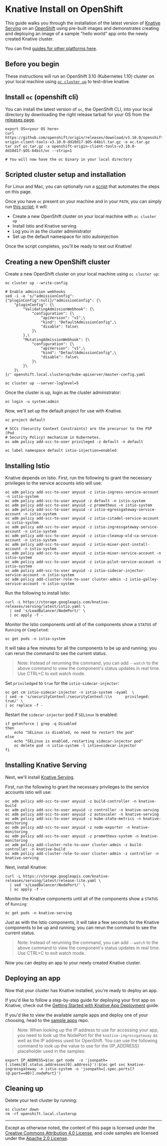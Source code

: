 # Knative Install on OpenShift

This guide walks you through the installation of the latest version of [Knative
Serving](https://github.com/knative/serving) on an
[OpenShift](https://github.com/openshift/origin) using pre-built images and
demonstrates creating and deploying an image of a sample "hello world" app onto
the newly created Knative cluster.

You can find [guides for other platforms here](README.md).

## Before you begin

These instructions will run an OpenShift 3.10 (Kubernetes 1.10) cluster on your
local machine using [`oc cluster up`](https://docs.openshift.org/latest/getting_started/administrators.html#running-in-a-docker-container)
to test-drive knative.

## Install `oc` (openshift cli)

You can install the latest version of `oc`, the OpenShift CLI, into your local
directory by downloading the right release tarball for your OS from the
[releases page](https://github.com/openshift/origin/releases/tag/v3.10.0).

```shell
export OS=<your OS here>
curl https://github.com/openshift/origin/releases/download/v3.10.0/openshift-origin-client-tools-v3.10.0-dd10d17-$OS-64bit.tar.gz -o oc.tar.gz
tar zvf oc.tar.gz -x openshift-origin-client-tools-v3.10.0-dd10d17-$OS-64bit/oc --strip=1

# You will now have the oc binary in your local directory
```

## Scripted cluster setup and installation

For Linux and Mac, you can optionally run a
[script](scripts/knative-with-openshift.sh) that automates the steps on this
page.

Once you have `oc` present on your machine and in your `PATH`, you can simply
run [this script](scripts/knative-with-openshift.sh); it will:

- Create a new OpenShift cluster on your local machine with `oc cluster up`
- Install Istio and Knative serving
- Log you in as the cluster administrator
- Set up the default namespace for istio autoinjection

Once the script completes, you'll be ready to test out Knative!

## Creating a new OpenShift cluster

Create a new OpenShift cluster on your local machine using `oc cluster up`:

```shell
oc cluster up --write-config

# Enable admission webhooks
sed -i -e 's/"admissionConfig":{"pluginConfig":null}/"admissionConfig": {\
    "pluginConfig": {\
        "ValidatingAdmissionWebhook": {\
            "configuration": {\
                "apiVersion": "v1",\
                "kind": "DefaultAdmissionConfig",\
                "disable": false\
            }\
        },\
        "MutatingAdmissionWebhook": {\
            "configuration": {\
                "apiVersion": "v1",\
                "kind": "DefaultAdmissionConfig",\
                "disable": false\
            }\
        }\
    }\
}/' openshift.local.clusterup/kube-apiserver/master-config.yaml

oc cluster up --server-loglevel=5
```

Once the cluster is up, login as the cluster administrator:

```shell
oc login -u system:admin
```

Now, we'll set up the default project for use with Knative.

```shell
oc project default

# SCCs (Security Context Constraints) are the precursor to the PSP (Pod
# Security Policy) mechanism in Kubernetes.
oc adm policy add-scc-to-user privileged -z default -n default

oc label namespace default istio-injection=enabled
```

## Installing Istio

Knative depends on Istio. First, run the following to grant the necessary
privileges to the service accounts istio will use:

```shell
oc adm policy add-scc-to-user anyuid -z istio-ingress-service-account -n istio-system
oc adm policy add-scc-to-user anyuid -z default -n istio-system
oc adm policy add-scc-to-user anyuid -z prometheus -n istio-system
oc adm policy add-scc-to-user anyuid -z istio-egressgateway-service-account -n istio-system
oc adm policy add-scc-to-user anyuid -z istio-citadel-service-account -n istio-system
oc adm policy add-scc-to-user anyuid -z istio-ingressgateway-service-account -n istio-system
oc adm policy add-scc-to-user anyuid -z istio-cleanup-old-ca-service-account -n istio-system
oc adm policy add-scc-to-user anyuid -z istio-mixer-post-install-account -n istio-system
oc adm policy add-scc-to-user anyuid -z istio-mixer-service-account -n istio-system
oc adm policy add-scc-to-user anyuid -z istio-pilot-service-account -n istio-system
oc adm policy add-scc-to-user anyuid -z istio-sidecar-injector-service-account -n istio-system
oc adm policy add-cluster-role-to-user cluster-admin -z istio-galley-service-account -n istio-system
```

Run the following to install Istio:

```shell
curl -L https://storage.googleapis.com/knative-releases/serving/latest/istio.yaml \
  | sed 's/LoadBalancer/NodePort/' \
  | oc apply -f -
```

Monitor the Istio components until all of the components show a `STATUS` of
`Running` or `Completed`:

```shell
oc get pods -n istio-system
```

It will take a few minutes for all the components to be up and running; you can
rerun the command to see the current status.

> Note: Instead of rerunning the command, you can add `--watch` to the above
> command to view the component's status updates in real time. Use CTRL+C to exit watch mode.

Set `priviledged` to `true` for the `istio-sidecar-injector`:

```shell
oc get cm istio-sidecar-injector -n istio-system -oyaml  \
| sed -e 's/securityContext:/securityContext:\\n      privileged: true/' \
| oc replace -f -
```

Restart the `sidecar-injector` pod if `SELinux` is enabled:

```shell
if getenforce | grep -q Disabled
then
    echo "SELinux is disabled, no need to restart the pod"
else
    echo "SELinux is enabled, restarting sidecar-injector pod"
    oc delete pod -n istio-system -l istio=sidecar-injector
fi
```

## Installing Knative Serving

Next, we'll install [Knative Serving](https://github.com/knative/serving).

First, run the following to grant the necessary privileges to the service
accounts istio will use:

```shell
oc adm policy add-scc-to-user anyuid -z build-controller -n knative-build
oc adm policy add-scc-to-user anyuid -z controller -n knative-serving
oc adm policy add-scc-to-user anyuid -z autoscaler -n knative-serving
oc adm policy add-scc-to-user anyuid -z kube-state-metrics -n knative-monitoring
oc adm policy add-scc-to-user anyuid -z node-exporter -n knative-monitoring
oc adm policy add-scc-to-user anyuid -z prometheus-system -n knative-monitoring
oc adm policy add-cluster-role-to-user cluster-admin -z build-controller -n knative-build
oc adm policy add-cluster-role-to-user cluster-admin -z controller -n knative-serving
```

Next, install Knative:

```shell
curl -L https://storage.googleapis.com/knative-releases/serving/latest/release-lite.yaml \
  | sed 's/LoadBalancer/NodePort/' \
  | oc apply -f -
```

Monitor the Knative components until all of the components show a `STATUS` of
`Running`:

```shell
oc get pods -n knative-serving
```

Just as with the Istio components, it will take a few seconds for the Knative
components to be up and running; you can rerun the command to see the current status.

> Note: Instead of rerunning the command, you can add `--watch` to the above
> command to view the component's status updates in real time. Use CTRL+C to exit watch mode.

Now you can deploy an app to your newly created Knative cluster.

## Deploying an app

Now that your cluster has Knative installed, you're ready to deploy an app.

If you'd like to follow a step-by-step guide for deploying your first app on
Knative, check out the
[Getting Started with Knative App Deployment](getting-started-knative-app.md)
guide.

If you'd like to view the available sample apps and deploy one of your choosing,
head to the [sample apps](../serving/samples/README.md) repo.

> Note: When looking up the IP address to use for accessing your app, you need to look up
> the NodePort for the `knative-ingressgateway` as well as the IP address used for OpenShift.
> You can use the following command to look up the value to use for the {IP_ADDRESS} placeholder
> used in the samples:

```shell
export IP_ADDRESS=$(oc get node  -o 'jsonpath={.items[0].status.addresses[0].address}'):$(oc get svc knative-ingressgateway -n istio-system -o 'jsonpath={.spec.ports[?(@.port==80)].nodePort}')
```

## Cleaning up

Delete your test cluster by running:

```shell
oc cluster down
rm -rf openshift.local.clusterup
```

---

Except as otherwise noted, the content of this page is licensed under the
[Creative Commons Attribution 4.0 License](https://creativecommons.org/licenses/by/4.0/),
and code samples are licensed under the
[Apache 2.0 License](https://www.apache.org/licenses/LICENSE-2.0).
